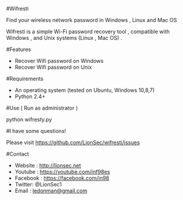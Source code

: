 #Wifresti

Find your wireless network password in Windows , Linux and Mac OS

Wifresti is a simple Wi-Fi password recovery tool , compatible with Windows , and Unix systems (Linux , Mac OS) .


#Features
- Recover Wifi password on Windows
- Recover Wifi password on Unix

#Requirements

- An operating system (tested on Ubuntu, Windows 10,8,7)
- Python 2.4+

#Use ( Run as administrator )

python wifresty.py

#I have some questions!

Please visit https://github.com/LionSec/wifresti/issues

#Contact
- Website : http://lionsec.net
- Youtube : https://youtube.com/inf98es
- Facebook : https://facebook.com/in98
- Twitter: @LionSec1
- Email : ledonman@gmail.com

